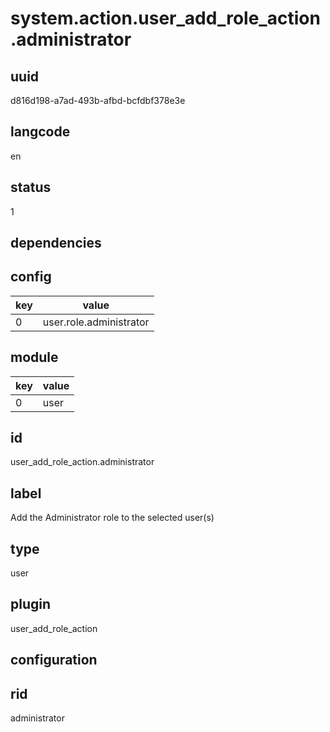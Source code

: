 # system.action.user_add_role_action.administrator

## uuid
d816d198-a7ad-493b-afbd-bcfdbf378e3e

## langcode
en

## status
1

## dependencies

## config
|key|value|
|-|-|
|0|user.role.administrator|


## module
|key|value|
|-|-|
|0|user|


## id
user_add_role_action.administrator

## label
Add the Administrator role to the selected user(s)

## type
user

## plugin
user_add_role_action

## configuration

## rid
administrator
